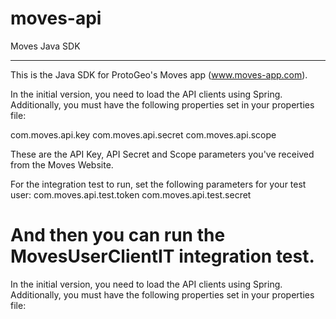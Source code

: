 moves-api
=========

Moves Java SDK
**************

This is the Java SDK for ProtoGeo's Moves app (www.moves-app.com).

In the initial version, you need to load the API clients using Spring. 
Additionally, you must have the following properties set in your properties file:

com.moves.api.key
com.moves.api.secret
com.moves.api.scope

These are the API Key, API Secret and Scope parameters you've received from the Moves Website.


For the integration test to run, set the following parameters for your test user:
com.moves.api.test.token
com.moves.api.test.secret

And then you can run the MovesUserClientIT integration test.
=======
In the initial version, you need to load the API clients using Spring.
Additionally, you must have the following properties set in your properties file:
